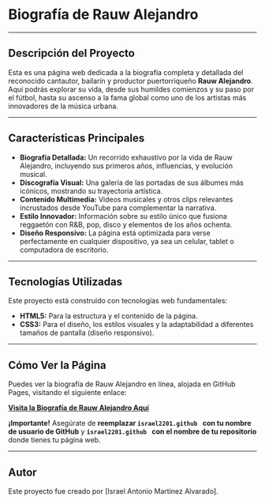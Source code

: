 # Biografía de Rauw Alejandro

---

## Descripción del Proyecto

Esta es una página web dedicada a la biografía completa y detallada del reconocido cantautor, bailarín y productor puertorriqueño **Rauw Alejandro**. Aquí podrás explorar su vida, desde sus humildes comienzos y su paso por el fútbol, hasta su ascenso a la fama global como uno de los artistas más innovadores de la música urbana.

---

## Características Principales

* **Biografía Detallada:** Un recorrido exhaustivo por la vida de Rauw Alejandro, incluyendo sus primeros años, influencias, y evolución musical.
* **Discografía Visual:** Una galería de las portadas de sus álbumes más icónicos, mostrando su trayectoria artística.
* **Contenido Multimedia:** Videos musicales y otros clips relevantes incrustados desde YouTube para complementar la narrativa.
* **Estilo Innovador:** Información sobre su estilo único que fusiona reggaetón con R&B, pop, disco y elementos de los años ochenta.
* **Diseño Responsivo:** La página está optimizada para verse perfectamente en cualquier dispositivo, ya sea un celular, tablet o computadora de escritorio.

---

## Tecnologías Utilizadas

Este proyecto está construido con tecnologías web fundamentales:

* **HTML5:** Para la estructura y el contenido de la página.
* **CSS3:** Para el diseño, los estilos visuales y la adaptabilidad a diferentes tamaños de pantalla (diseño responsivo).

---

## Cómo Ver la Página

Puedes ver la biografía de Rauw Alejandro en línea, alojada en GitHub Pages, visitando el siguiente enlace:

[**Visita la Biografía de Rauw Alejandro Aquí**](https://israel2201.github.io/israel2201.github/)

**¡Importante!** Asegúrate de **reemplazar `israel2201.github ` con tu nombre de usuario de GitHub** y **`israel2201.github ` con el nombre de tu repositorio** donde tienes tu página web.

---

## Autor

Este proyecto fue creado por [Israel Antonio Martinez Alvarado].
